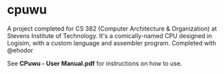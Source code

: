 # cpuwu
A project completed for CS 382 (Computer Architecture &amp; Organization) at Stevens Institute of Technology. It's a comically-named CPU designed in Logisim, with a custom language and assembler program. Completed with @ehodor

See **CPuwu - User Manual.pdf** for instructions on how to use.
